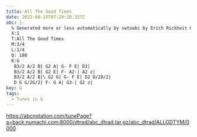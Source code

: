 ```yaml
---
title: All The Good Times
date: 2022-08-15T07:29:10.327Z
abc: |-
  % Generated more or less automatically by swtoabc by Erich Rickheit KSC
  X:1
  T:All The Good Times
  M:3/4
  L:1/4
  Q: 180
  K:G
   B3/2 A/2 B| G2 A| G- F E| D3|
   B3/2 A/2 B| G2 E| F- A2-| A2 z|
   B3/2 A/2 B|\ G2 G| G- F E| D2 D/2D/2|
   D G G/2G/2| F- G A| G3-| G2 z|
key: G
tags:
  - Tunes in G
---
```

https://abcnotation.com/tunePage?a=back.numachi.com:8000/dtrad/abc_dtrad.tar.gz/abc_dtrad/ALLGDTYM/0000